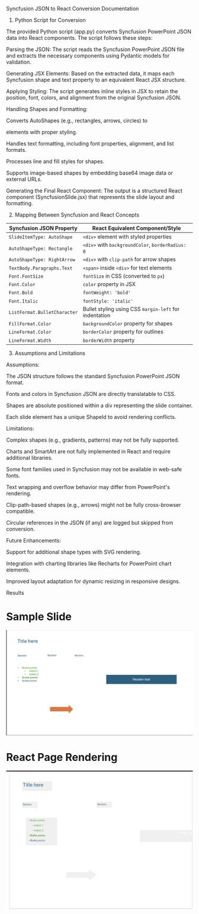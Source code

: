 Syncfusion JSON to React Conversion Documentation

1. Python Script for Conversion

The provided Python script (app.py) converts Syncfusion PowerPoint JSON data into React components. The script follows these steps:

Parsing the JSON: The script reads the Syncfusion PowerPoint JSON file and extracts the necessary components using Pydantic models for validation.

Generating JSX Elements: Based on the extracted data, it maps each Syncfusion shape and text property to an equivalent React JSX structure.

Applying Styling: The script generates inline styles in JSX to retain the position, font, colors, and alignment from the original Syncfusion JSON.

Handling Shapes and Formatting:

Converts AutoShapes (e.g., rectangles, arrows, circles) to <div> elements with proper styling.

Handles text formatting, including font properties, alignment, and list formats.

Processes line and fill styles for shapes.

Supports image-based shapes by embedding base64 image data or external URLs.

Generating the Final React Component: The output is a structured React component (SyncfusionSlide.jsx) that represents the slide layout and formatting.

2. Mapping Between Syncfusion and React Concepts

| Syncfusion JSON Property       | React Equivalent Component/Style |
|--------------------------------|----------------------------------|
| `SlideItemType: AutoShape`     | `<div>` element with styled properties |
| `AutoShapeType: Rectangle`     | `<div>` with `backgroundColor`, `borderRadius: 0` |
| `AutoShapeType: RightArrow`    | `<div>` with `clip-path` for arrow shapes |
| `TextBody.Paragraphs.Text`     | `<span>` inside `<div>` for text elements |
| `Font.FontSize`                | `fontSize` in CSS (converted to `px`) |
| `Font.Color`                   | `color` property in JSX |
| `Font.Bold`                    | `fontWeight: 'bold'` |
| `Font.Italic`                  | `fontStyle: 'italic'` |
| `ListFormat.BulletCharacter`   | Bullet styling using CSS `margin-left` for indentation |
| `FillFormat.Color`             | `backgroundColor` property for shapes |
| `LineFormat.Color`             | `borderColor` property for outlines |
| `LineFormat.Width`             | `borderWidth` property |


3. Assumptions and Limitations

Assumptions:

The JSON structure follows the standard Syncfusion PowerPoint JSON format.

Fonts and colors in Syncfusion JSON are directly translatable to CSS.

Shapes are absolute positioned within a div representing the slide container.

Each slide element has a unique ShapeId to avoid rendering conflicts.

Limitations:

Complex shapes (e.g., gradients, patterns) may not be fully supported.

Charts and SmartArt are not fully implemented in React and require additional libraries.

Some font families used in Syncfusion may not be available in web-safe fonts.

Text wrapping and overflow behavior may differ from PowerPoint's rendering.

Clip-path-based shapes (e.g., arrows) might not be fully cross-browser compatible.

Circular references in the JSON (if any) are logged but skipped from conversion.

Future Enhancements:

Support for additional shape types with SVG rendering.

Integration with charting libraries like Recharts for PowerPoint chart elements.

Improved layout adaptation for dynamic resizing in responsive designs.

Results

# Sample Slide

![alt text](image.png)

# React Page Rendering

![#](<react_component.png>)
